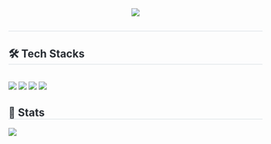 <div align= "center">
    <img src="https://capsule-render.vercel.app/api?type=waving&color=0:7553d5,100:6765d7&height=180&text=Hi&animation=&fontColor=000000&fontSize=50" />
    </div>
    <div style="text-align: left;"> 
    <h2 style="border-bottom: 1px solid #d8dee4; color: #282d33;">  </h2>  
    <div style="font-weight: 700; font-size: 15px; text-align: left; color: #282d33;">  </div> 
    </div>
    <div style="text-align: left;">
    <h2 style="border-bottom: 1px solid #d8dee4; color: #282d33;"> 🛠️ Tech Stacks </h2> <br> 
    <div style="margin: ; text-align: left;" "text-align: left;"> <img src="https://img.shields.io/badge/Python-3776AB?style=flat&logo=Python&logoColor=white">
          <img src="https://img.shields.io/badge/Github-181717?style=flat&logo=Github&logoColor=white">
          <img src="https://img.shields.io/badge/Git-F05032?style=flat&logo=Git&logoColor=white">
          <img src="https://img.shields.io/badge/HTML5-E34F26?style=flat&logo=HTML5&logoColor=white">
          </div>
    </div>
    <div style="text-align: left;"> 
    <h2 style="border-bottom: 1px solid #d8dee4; color: #282d33;"> 🏅 Stats </h2> <div style="text-align: left;"> <img src="https://github-readme-stats.vercel.app/api?username=kim7309&custom_title=kim7309's Github Stat&bg_color=180,000000,&title_color=000000&text_color=000000"
        />  </div> 
    </div>
    
